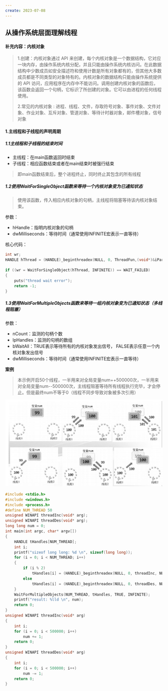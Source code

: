 ```yaml
---
create: 2023-07-08
---
```

## 从操作系统层面理解线程

#### 补充内容：内核对象

> 1.创建：内核对象通过 API 来创建，每个内核对象是一个数据结构，它对应一块内存，由操作系统内核分配，并且只能由操作系统内核访问。在此数据结构中少数成员如安全描述符和使用计数是所有对象都有的，但其他大多数成员都是不同类型的对象特有的。内核对象的数据结构只能由操作系统提供的 API 访问，应用程序在内存中不能访问。调用创建内核对象的函数后，该函数会返回一个句柄，它标识了所创建的对象。它可以由进程的任何线程使用。
>
> 2.常见的内核对象 : 进程、线程、文件，存取符号对象、事件对象、文件对象、作业对象、互斥对象、管道对象、等待计时器对象，邮件槽对象，信号对象

#### 1.主线程和子线程的声明周期

##### 1.1主线程和子线程的结束时间

* 主线程：在main函数返回时结束
* 子线程：相应函数结束或者在main结束时被强行结束

> 即main函数结束后，整个进程终止，同时终止其包含的所有线程

##### 1.2使用WaitForSingleObject函数来等待一个内核对象变为已通知状态

> 使用该函数，传入相应内核对象的句柄，主线程将阻塞等待该内核对象结束。

参数：

* hHandle：指明内核对象的句柄
* dwMilliseconds：等待时间（通常使用INFINITE宏表示一直等待）

核心代码：

```C++
int wr;
HANDLE hThread = (HANDLE)_beginthreadex(NULL, 0, ThreadFun,(void*)&iParam, 0, &dwThreadID);

if ((wr = WaitForSingleObject(hThread, INFINITE)) == WAIT_FAILED)		//主线程阻塞在此处
{
    puts("thread wait error");
	return -1;
}
```

##### 1.3使用WaitForMultipleObjects函数来等待一组内核对象变为已通知状态（多线程阻塞）

参数：

* nCount：监测的句柄个数
* lpHandles：监测的句柄的数组
* bWaitAll：TRUE表示等待所有的内核对象发出信号， FALSE表示任意一个内核对象发出信号
* dwMilliseconds：等待时间（通常使用INFINITE宏表示一直等待）

**案例**

> 本示例开启50个线程，一半用来对全局变量num++500000次，一半用来对全局变量num--500000次，主线程阻塞等待所有线程执行完毕，才会停止。但是最终num不等于0（线程不同步导致对象被多次引用）

![](picture/线程不同步.png)

```C++
#include <stdio.h>
#include <windows.h>
#include <process.h>
#define NUM_THREAD 50
unsigned WINAPI threadInc(void* arg);
unsigned WINAPI threadDes(void* arg);
long long num = 0;
int main(int argc, char* argv[])
{
	HANDLE tHandles[NUM_THREAD];
	int i;
	printf("sizeof long long: %d \n", sizeof(long long));
	for (i = 0; i < NUM_THREAD; i++)
	{
		if (i % 2)
			tHandles[i] = (HANDLE)_beginthreadex(NULL, 0, threadInc, NULL, 0, NULL);
		else
			tHandles[i] = (HANDLE)_beginthreadex(NULL, 0, threadDes, NULL, 0, NULL);
	}
	WaitForMultipleObjects(NUM_THREAD, tHandles, TRUE, INFINITE);
	printf("result: %lld \n", num);
	return 0;
}
unsigned WINAPI threadInc(void* arg)
{
	int i;
	for (i = 0; i < 500000; i++)
		num += 1;
	return 0;
}
unsigned WINAPI threadDes(void* arg)
{
	int i;
	for (i = 0; i < 500000; i++)
		num -= 1;
	return 0;
}
```

